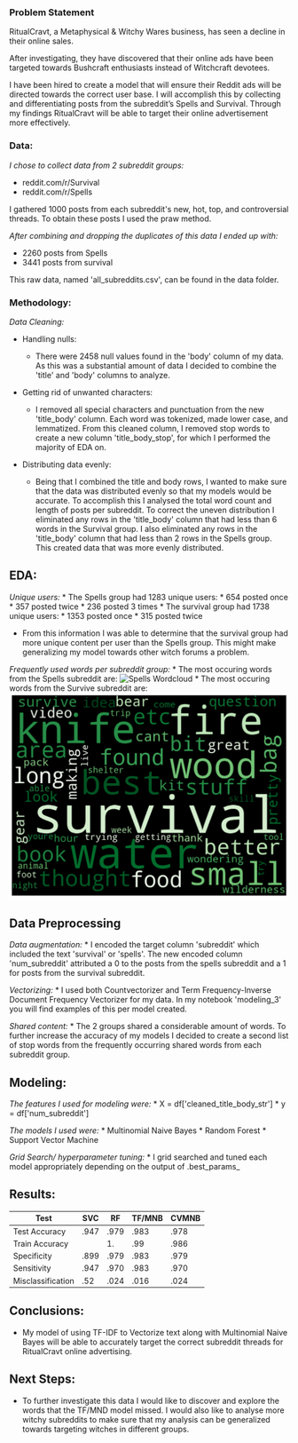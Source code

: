 ### Problem Statement
RitualCravt, a Metaphysical & Witchy Wares business, has seen a decline in their online sales.

After investigating, they have discovered that their online ads have been targeted towards Bushcraft enthusiasts instead of Witchcraft devotees.

I have been hired to create a model that will ensure their Reddit ads will be directed towards the correct user base. I will accomplish this by collecting and differentiating posts from the subreddit’s Spells and Survival. Through my findings RitualCravt will be able to target their online advertisement more effectively.


### Data:
*I chose to collect data from 2 subreddit groups:*
* reddit.com/r/Survival
* reddit.com/r/Spells

I gathered 1000 posts from each subreddit's new, hot, top, and controversial threads. To obtain these posts I used the praw method.

*After combining and dropping the duplicates of this data I ended up with:*
* 2260 posts from Spells
* 3441 posts from survival

This raw data, named 'all_subreddits.csv', can be found in the data folder.


### Methodology:
*Data Cleaning:*
   * Handling nulls:
       * There were 2458 null values found in the 'body' column of my data. As this was a substantial amount of data I decided to combine the 'title' and 'body' columns to analyze.

   * Getting rid of unwanted characters:
        * I removed all special characters and punctuation from the new 'title_body' column. Each word was tokenized, made lower case, and lemmatized. From this cleaned column, I removed stop words to create a new column 'title_body_stop', for which I performed the majority of EDA on.

   * Distributing data evenly:
        * Being that I combined the title and body rows, I wanted to make sure that the data was distributed evenly so that my models would be accurate. To accomplish this I analysed the total word count and length of posts per subreddit. To correct the uneven distribution I eliminated any rows in the 'title_body' column that had less than 6 words in the Survival group. I also eliminated any rows in the 'title_body' column that had less than 2 rows in the Spells group. This created data that was more evenly distributed.


## EDA:
   *Unique users:*
        * The Spells group had 1283 unique users:
            * 654 posted once
            * 357 posted twice
            * 236 posted 3 times
        * The survival group had 1738 unique users:
            * 1353 posted once
            * 315 posted twice

   * From this information I was able to determine that the survival group had more unique content per user than the Spells group. This might make generalizing my model towards other witch forums a problem.

   *Frequently used words per subreddit group:*
        * The most occuring words from the Spells subreddit are:
        ![Spells Wordcloud](https://git.generalassemb.ly/taracelesta/project_3/blob/master/images/wordcloudsurvive.png?raw=true)
        * The most occuring words from the Survive subreddit are:
        ![Survive Wordcloud](/images/wordcloudsurvive.png)


## Data Preprocessing
   *Data augmentation:*
       * I encoded the target column 'subreddit' which included the text 'survival' or 'spells'. The new encoded column 'num_subreddit' attributed a 0 to the posts from the spells subreddit and a 1 for posts from the survival subreddit.

   *Vectorizing:*
       * I used both Countvectorizer and Term Frequency-Inverse Document Frequency Vectorizer for my data. In my notebook 'modeling_3' you will find examples of this per model created.

   *Shared content:*
        * The 2 groups shared a considerable amount of words. To further increase the accuracy of my models I decided to create a second list of stop words from the frequently occurring shared words from each subreddit group.


## Modeling:
  *The features I used for modeling were:*
       * X = df['cleaned_title_body_str']
       * y = df['num_subreddit']

  *The models I used were:*
     * Multinomial Naive Bayes
     * Random Forest
     * Support Vector Machine

  *Grid Search/ hyperparameter tuning:*
     * I grid searched and tuned each model appropriately depending on the output of .best_params_


## Results:
|Test          |   SVC |   RF |  TF/MNB |   CVMNB |
|--------------|--------|-------|---------|---------|
|Test Accuracy |  .947  |  .979 |  .983   |  .978   |
|Train Accuracy|        |  1.   |  .99    |  .986   |
|Specificity   |  .899  |  .979 |  .983   |  .979   |
|Sensitivity   |  .947  |  .970 |  .983   |  .970   |
|Misclassification|  .52|  .024 |  .016   |  .024   |


## Conclusions:
* My model of using TF-IDF to Vectorize text along with Multinomial Naive Bayes will be able to accurately target the correct subreddit threads for RitualCravt online advertising.


## Next Steps:
* To further investigate this data I would like to discover and explore the words that the TF/MND model missed. I would also like to analyse more witchy subreddits to make sure that my analysis can be generalized towards targeting witches in different groups.
